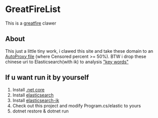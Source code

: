 # GreatFireList
This is a [greatfire](https://en.greatfire.org/analyzer) clawer

## About
This just a little tiny work, i clawed this site and take these domain to an [AutoProxy file](https://raw.githubusercontent.com/TkYu/GreatfireParseResult/master/greatfirelist.txt) (where Censored percent >= 50%).
BTW i drop these chinese uri to Elasticsearch(with ik) to analysis ["key words"](https://raw.githubusercontent.com/TkYu/GreatfireParseResult/master/blackwords.txt)

## If u want run it by yourself
1.  Install [.net core](https://www.microsoft.com/net/core)
2.  Install [elasticsearch](https://www.elastic.co/downloads)
3.  Install [elasticsearch-ik](https://github.com/medcl/elasticsearch-analysis-ik)
4.  Check out this project and modify Program.cs/elastic to yours
5.  dotnet restore & dotnet run